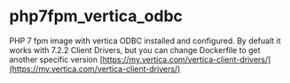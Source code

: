# php7fpm_vertica_odbc
PHP 7 fpm image with vertica ODBC installed and configured.
By defualt it works with 7.2.2 Client Drivers, but you can change Dockerfile to get another specific version [https://my.vertica.com/vertica-client-drivers/](https://my.vertica.com/vertica-client-drivers/)